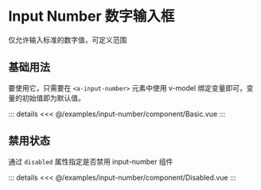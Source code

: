 <script setup>
import Basic from './component/Basic.vue'
import Disabled from './component/Disabled.vue' 
</script>

# Input Number 数字输入框

仅允许输入标准的数字值，可定义范围

## 基础用法
要使用它，只需要在 `<a-input-number>` 元素中使用 v-model 绑定变量即可，变量的初始值即为默认值。
<Demo>
<Basic/>

::: details
<<< @/examples/input-number/component/Basic.vue
:::
</Demo>

## 禁用状态

通过 `disabled` 属性指定是否禁用 input-number 组件
<Demo>
<Disabled/>

::: details
<<< @/examples/input-number/component/Disabled.vue
:::
</Demo>


